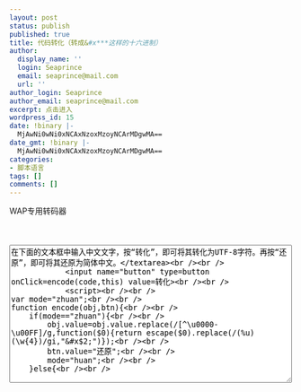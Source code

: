 ```yaml
---
layout: post
status: publish
published: true
title: 代码转化（转成&#x***这样的十六进制）
author:
  display_name: ''
  login: Seaprince
  email: seaprince@mail.com
  url: ''
author_login: Seaprince
author_email: seaprince@mail.com
excerpt: 点击进入
wordpress_id: 15
date: !binary |-
  MjAwNi0wNi0xNCAxNzoxMzoyNCArMDgwMA==
date_gmt: !binary |-
  MjAwNi0wNi0xNCAxNzoxMzoyNCArMDgwMA==
categories:
- 脚本语言
tags: []
comments: []
---
```

<p>WAP专用转码器<br &#47;><br />
<br &#47;><br />
            <textarea name="textarea" id=code cols=60 rows=16>在下面的文本框中输入中文文字，按&ldquo;转化&rdquo;，即可将其转化为UTF-8字符。再按&ldquo;还原&rdquo;，即可将其还原为简体中文。<&#47;textarea><br &#47;><br />
            <input name="button" type=button onClick=encode(code,this) value=转化><br &#47;><br />
            <script><br &#47;><br />
var mode="zhuan";<br &#47;><br />
function encode(obj,btn){<br &#47;><br />
    if(mode=="zhuan"){<br &#47;><br />
        obj.value=obj.value.replace(&#47;[^\u0000-\u00FF]&#47;g,function($0){return escape($0).replace(&#47;(%u)(\w{4})&#47;gi,"&#x$2;")});<br &#47;><br />
        btn.value="还原";<br &#47;><br />
        mode="huan";<br &#47;><br />
    }else{<br &#47;><br />
        obj.value=unescape(obj.value.replace(&#47;&#x&#47;g,'%u').replace(&#47;;&#47;g,''));<br &#47;><br />
        btn.value="转化";<br &#47;><br />
        mode="zhuan";<br &#47;><br />
    }<br &#47;><br />
}<br &#47;><br />
<&#47;script></p>
